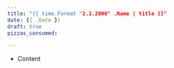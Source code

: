 ```yaml
---
title: "{{ time.Format "2.1.2006" .Name | title }}"
date: {{ .Date }}
draft: true
pizzas_consumed: 

---
```


- Content
